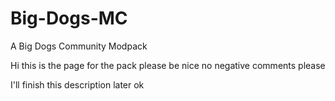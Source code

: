 # Big-Dogs-MC

A Big Dogs Community Modpack

Hi this is the page for the pack please be nice no negative comments please

I'll finish this description later ok
